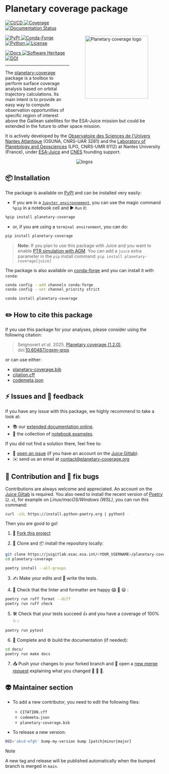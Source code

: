 Planetary coverage package
==========================

<img src="https://docs.planetary-coverage.org/1.2.0/_static/planetary-coverage-logo.svg" align="right" hspace="50" vspace="50" height="200" alt="Planetary coverage logo">

[
    ![CI/CD](https://gitlab.esa.int/juice-soc-public/python/planetary-coverage/badges/main/pipeline.svg)
    ![Coverage](https://gitlab.esa.int/juice-soc-public/python/planetary-coverage/badges/main/coverage.svg)
](https://gitlab.esa.int/juice-soc-public/python/planetary-coverage/pipelines/main/latest)
[
    ![Documentation Status](https://readthedocs.org/projects/planetary-coverage/badge/?version=latest)
](https://readthedocs.org/projects/planetary-coverage/builds/)

[
    ![PyPI](https://img.shields.io/pypi/v/planetary-coverage.svg?logo=pypi&logoColor=white)
](https://pypi.org/project/planetary-coverage/)
[
    ![Conda-Forge](https://img.shields.io/conda/vn/conda-forge/planetary-coverage?logo=condaforge&logoColor=white)
](https://anaconda.org/conda-forge/planetary-coverage)
[
    ![Python](https://img.shields.io/pypi/pyversions/planetary-coverage.svg?logo=Python&logoColor=white)
](https://pypi.org/project/planetary-coverage/)
[
    ![License](https://img.shields.io/pypi/l/planetary-coverage.svg)
](https://gitlab.esa.int/juice-soc-public/python/planetary-coverage/-/blob/main/LICENSE.md)


[
    ![Docs](https://img.shields.io/badge/Docs-docs.planetary--coverage.org-blue?&color=orange&logo=Read%20The%20Docs&logoColor=white)
](https://docs.planetary-coverage.org)
[
    ![Software Heritage](https://archive.softwareheritage.org/badge/origin/https://gitlab.esa.int/juice-soc-public/python/planetary-coverage/)
](https://archive.softwareheritage.org/browse/origin/?origin_url=https://gitlab.esa.int/juice-soc-public/python/planetary-coverage/)
[
    ![DOI](https://data.caltech.edu/badge/DOI/10.60487/cgxm-grps.svg)
](https://doi.org/10.60487/cgxm-grps)


---

The [planetary-coverage](https://docs.planetary-coverage.org)
package is a toolbox to perform surface coverage analysis based on orbital trajectory calculations.
Its main intent is to provide an easy way to compute observation
opportunities of specific region of interest above the Galilean
satellites for the ESA-Juice mission but could be extended in the
future to other space mission.

It is actively developed by the
[Observatoire des Sciences de l'Univers Nantes Atlantique](https://osuna.univ-nantes.fr)
(OSUNA, CNRS-UAR 3281) and the
[Laboratory of Planetology and Geosciences](https://lpg-umr6112.fr)
(LPG, CNRS-UMR 6112) at Nantes University (France), under
[ESA-Juice](https://sci.esa.int/web/juice) and [CNES](https://cnes.fr) founding support.

<p align="center">
  <img src="https://docs.planetary-coverage.org/1.2.0/_images/logos.png" alt="logos"/>
</p>

📦 Installation
---------------

The package is available on [PyPI](https://pypi.org/project/planetary-coverage/) and can be installed very easily:

- If you are in a [`Jupyter environnement`](https://jupyter.org/), you can use the magic command `%pip` in a notebook cell and ▶️ `Run` it:
```bash
%pip install planetary-coverage
```

- or, if you are using a `terminal environment`, you can do:
```bash
pip install planetary-coverage
```

> __Note:__ If you plan to use this package with Juice and you want to enable [PTR simulation with AGM](https://esa-ptr.readthedocs.io/).
> You can add a `juice` extra parameter in the `pip` install command: `pip install planetary-coverage[juice]`


The package is also available on [conda-forge](https://anaconda.org/conda-forge/planetary-coverage)
and you can install it with `conda`:

```bash
conda config --add channels conda-forge
conda config --set channel_priority strict

conda install planetary-coverage
```

✏️ How to cite this package
---------------------------

If you use this package for your analyses, please consider using the following citation:

> Seignovert _et al._ 2025,
> [Planetary coverage (1.2.0)](https://docs.planetary-coverage.org/1.2.0/),
> doi:[10.60487/cgxm-grps](https://doi.org/10.60487/cgxm-grps)

or can use either:
- [planetary-coverage.bib](https://gitlab.esa.int/juice-soc-public/python/planetary-coverage/-/raw/main/planetary-coverage.bib?inline=false)
- [citation.cff](https://gitlab.esa.int/juice-soc-public/python/planetary-coverage/-/raw/main/CITATION.cff?inline=false)
- [codemeta.json](https://gitlab.esa.int/juice-soc-public/python/planetary-coverage/-/raw/main/codemeta.json?inline=false)


⚡️ Issues and 💬 feedback
-------------------------

If you have any issue with this package, we highly recommend to take a look at:

- 📚 our [extended documentation online](https://docs.planetary-coverage.org/).
- 📓 the collection of [notebook examples](https://juigitlab.esac.esa.int/notebooks/planetary-coverage).

If you did not find a solution there, feel free to:

- 📝 [open an issue](https://gitlab.esa.int/juice-soc-public/python/planetary-coverage/-/issues/new) (if you have an account on the [Juice Gitlab](https://gitlab.esa.int/juice-soc-public/python/planetary-coverage)).
- ✉️ send us an email at [&#99;&#111;&#110;&#116;&#97;&#99;&#116;&#64;&#112;&#108;&#97;&#110;&#101;&#116;&#97;&#114;&#121;&#45;&#99;&#111;&#118;&#101;&#114;&#97;&#103;&#101;&#46;&#111;&#114;&#103;](&#109;&#97;&#105;&#108;&#116;&#111;&#58;&#99;&#111;&#110;&#116;&#97;&#99;&#116;&#64;&#112;&#108;&#97;&#110;&#101;&#116;&#97;&#114;&#121;&#45;&#99;&#111;&#118;&#101;&#114;&#97;&#103;&#101;&#46;&#111;&#114;&#103;
)


🎨 Contribution and 🐛 fix bugs
-------------------------------

Contributions are always welcome and appreciated.
An account on the [Juice Giltab](https://gitlab.esa.int/juice-soc-public/python/planetary-coverage) is required.
You also need to install the recent version of [Poetry](https://python-poetry.org/docs/) (`2.x`), for example on _Linux/macOS/Windows (WSL)_, you can run this command:

```bash
curl -sSL https://install.python-poetry.org | python3 -
```

Then you are good to go!

1. 🍴 [Fork this project](https://gitlab.esa.int/juice-soc-public/python/planetary-coverage/-/forks/new)

2. 🐑 Clone and 📦 install the repository locally:

```bash
git clone https://juigitlab.esac.esa.int/<YOUR_USERNAME>/planetary-coverage
cd planetary-coverage

poetry install --all-groups
```

3. ✍️ Make your edits and 🚧 write the tests.

4. 🚦 Check that the linter and formatter are happy 😱 🤔 😃 :
```bash
poetry run ruff format --diff
poetry run ruff check
```

5. 🛠 Check that your tests succeed 👍 and you have a coverage of 100% ✨ :

```bash
poetry run pytest
```

6. 📖 Complete and ⚙️ build the documentation (if needed):
```bash
cd docs/
poetry run make docs
```

7. 📤 Push your changes to your forked branch and 🚀 open a [new merge request](https://gitlab.esa.int/juice-soc-public/python/planetary-coverage/-/merge_requests/new) explaining what you changed 🙌 👏 💪.


👽 Maintainer section
---------------------

- To add a new contributor, you need to edit the following files:
    - `CITATION.cff`
    - `codemeta.json`
    - `planetary-coverage.bib`

- To release a new version:
```bash
DOI='abcd-efgh' bump-my-version bump [patch|minor|major]
```

> [!note]
> A new tag and release will be published automatically when the bumped branch is merged in `main`.
